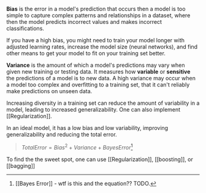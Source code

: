 **Bias** is the error in a model's prediction that occurs then a model is too simple to capture complex patterns and relationships in a dataset, where then the model predicts incorrect values and makes incorrect classifications.

If you have a high bias, you might need to train your model longer with adjusted learning rates, increase the model size (neural networks), and find other means to get your model to fit on your training set better.

**Variance** is the amount of which a model's predictions may vary when given new training or testing data. It measures how **variable** or **sensitive** the predictions of a model is to new data. A high variance may occur when a model too complex and overfitting to a training set, that it can't reliably make predictions on unseen data.

Increasing diversity in a training set can reduce the amount of variability in a model, leading to increased generalizability. One can also implement [[Regularization]].

In an ideal model, it has a low bias and low variability, improving generalizability and reducing the total error.

>$Total Error = Bias^2 + Variance + Bayes Error$[^1]


To find the the sweet spot, one can use [[Regularization]], [[boosting]], or [[bagging]]

[^1]: [[Bayes Error]] - wtf is this and the equation?? TODO.